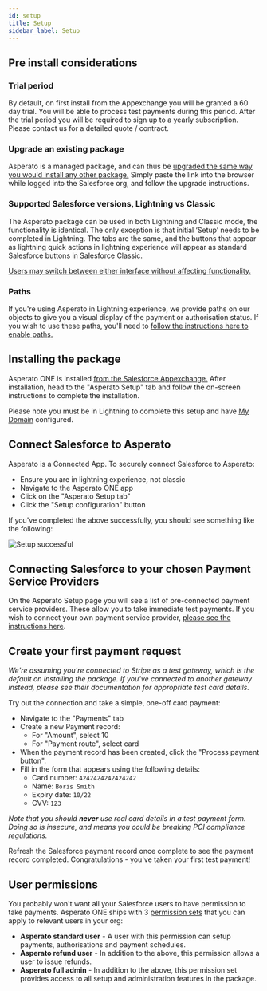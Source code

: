 ```yaml
---
id: setup
title: Setup
sidebar_label: Setup
---
```


## Pre install considerations
 
### Trial period
By default, on first install from the Appexchange you will be granted a 60 day trial. You will be able to process test payments during this period. After the trial period you will be required to sign up to a yearly subscription. Please contact us for a detailed quote / contract.
 
### Upgrade an existing package
Asperato is a managed package, and can thus be <a href="https://help.salesforce.com/articleView?id=distribution_upgrading_packages.htm&amp;type=5" target="_blank">upgraded the same way you would install any other package.</a> Simply paste the link into the browser while logged into the Salesforce org, and follow the upgrade instructions.
 
### Supported Salesforce versions, Lightning vs Classic
The Asperato package can be used in both Lightning and Classic mode, the functionality is identical. The only exception is that initial ‘Setup’ needs to be completed in Lightning. The tabs are the same, and the buttons that appear as lightning quick actions in lightning experience will appear as standard Salesforce buttons in Salesforce Classic.

<a target="_blank" href="https://help.salesforce.com/articleView?id=000230642&amp;type=1">Users may switch between either interface without affecting functionality.</a>

### Paths
If you're using Asperato in Lightning experience, we provide paths on our objects to give you a visual display of the payment or authorisation status. If you wish to use these paths, you'll need to <a href="https://help.salesforce.com/articleView?id=path_enable.htm&type=5" target="_blank">follow the instructions here to enable paths.</a>
 
## Installing the package
Asperato ONE is installed <a href="https://appexchange.salesforce.com/appxListingDetail?listingId=a0N3A00000EcrOnUAJ" target="_blank">from the Salesforce Appexchange.</a> After installation, head to the "Asperato Setup" tab and follow the on-screen instructions to complete the installation. 
 
Please note you must be in Lightning to complete this setup and have <a href="https://help.salesforce.com/articleView?id=domain_name_overview.htm&r=https%3A%2F%2Fwww.google.com%2F&amp;type=5" target="_blank">My Domain</a> configured.  
 
## Connect Salesforce to Asperato
Asperato is a Connected App. To securely connect Salesforce to Asperato:

 - Ensure you are in lightning experience, not classic
 - Navigate to the Asperato ONE app
 - Click on the "Asperato Setup tab"
 - Click the "Setup configuration" button

If you've completed the above successfully, you should see something like the following:

![Setup successful](/userdocs/img/overview/setup_success.png "Setup successful")
 
## Connecting Salesforce to your chosen Payment Service Providers
On the Asperato Setup page you will see a list of pre-connected payment service providers. These allow you to take immediate test payments. If you wish to connect your own payment service provider, [please see the instructions here](connectingpsp).
 
## Create your first payment request
*We're assuming you're connected to Stripe as a test gateway, which is the default on installing the package. If you've connected to another gateway instead, please see their documentation for appropriate test card details.*

Try out the connection and take a simple, one-off card payment:

- Navigate to the "Payments" tab
- Create a new Payment record:
  - For "Amount", select 10
  - For "Payment route", select card
- When the payment record has been created, click the "Process payment button".
- Fill in the form that appears using the following details:
  - Card number: `4242424242424242`
  - Name: `Boris Smith`
  - Expiry date: `10/22`
  - CVV: `123`

*Note that you should **never** use real card details in a test payment form. Doing so is insecure, and means you could be breaking PCI compliance regulations.*
 
Refresh the Salesforce payment record once complete to see the payment record completed. Congratulations - you've taken your first test payment!

## User permissions
You probably won't want all your Salesforce users to have permission to take payments. Asperato ONE ships with 3 <a href="https://help.salesforce.com/articleView?id=perm_sets_overview.htm&type=5" target="_blank">permission sets</a> that you can apply to relevant users in your org:

 - **Asperato standard user** - A user with this permission can setup payments, authorisations and payment schedules.
 - **Asperato refund user** - In addition to the above, this permission allows a user to issue refunds.
 - **Asperato full admin** - In addition to the above, this permission set provides access to all setup and administration features in the package.
